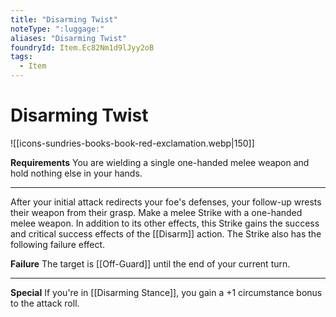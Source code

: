 ```yaml
---
title: "Disarming Twist"
noteType: ":luggage:"
aliases: "Disarming Twist"
foundryId: Item.Ec82Nm1d9lJyy2oB
tags:
  - Item
---
```


# Disarming Twist
![[icons-sundries-books-book-red-exclamation.webp|150]]

**Requirements** You are wielding a single one-handed melee weapon and hold nothing else in your hands.

* * *

After your initial attack redirects your foe's defenses, your follow-up wrests their weapon from their grasp. Make a melee Strike with a one-handed melee weapon. In addition to its other effects, this Strike gains the success and critical success effects of the [[Disarm]] action. The Strike also has the following failure effect.

**Failure** The target is [[Off-Guard]] until the end of your current turn.

* * *

**Special** If you're in [[Disarming Stance]], you gain a +1 circumstance bonus to the attack roll.
